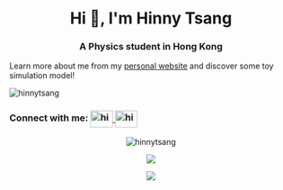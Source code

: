 <h1 align="center">Hi 👋, I'm Hinny Tsang</h1>
<h3 align="center">A Physics student in Hong Kong</h3>

Learn more about me from my [personal website](https://www.my-universe.hinnytsang.com/) and discover some toy simulation model!

<p align="left"> 
    <img src="https://komarev.com/ghpvc/?username=hinnytsang&label=Profile%20views&color=0e75b6&style=flat" alt="hinnytsang" /> 
</p>

<!-- <p align="center">
    <a href="https://github.com/ryo-ma/github-profile-trophy">
        <img src="https://github-profile-trophy.vercel.app/?username=hinnytsang&theme=discord&no-frame=true" alt="hinnytsang" />
    </a> 
</p> -->

<h3 align="left">
    Connect with me:
    <a href="https://linkedin.com/in/hinnytsang" target="blank">
        <img 
             align="center" 
             src="https://raw.githubusercontent.com/rahuldkjain/github-profile-readme-generator/master/src/images/icons/Social/linked-in-alt.svg" alt="hinnytsang" 
             height="30" 
             width="40"
        />
    </a>
    <a href="https://www.leetcode.com/hinnytsang" target="blank">
        <img align="center" src="https://raw.githubusercontent.com/rahuldkjain/github-profile-readme-generator/master/src/images/icons/Social/leet-code.svg" alt="hinnytsang" height="30" width="40" />
    </a>
</h3>

<!-- Most used language -->
<p align="center">
    <img 
         src="https://github-readme-stats.vercel.app/api/top-langs/?username=hinnytsang&size_weight=0.5&count_weight=0.5&show_icons=true&locale=en&layout=compact&theme=dark&langs_count=8&hide=jupyter%20notebook" 
         alt="hinnytsang" 
    />
</p>
<!-- github steaks -->
<p align="center">
    <img src="https://github-readme-streak-stats.herokuapp.com/?user=HinnyTsang&theme=dark"/>
</p>

<!-- github stats -->
<p align="center">
    <img src="https://github-readme-stats.vercel.app/api?username=HinnyTsang&show_icons=true&theme=dark"/>
</p>

